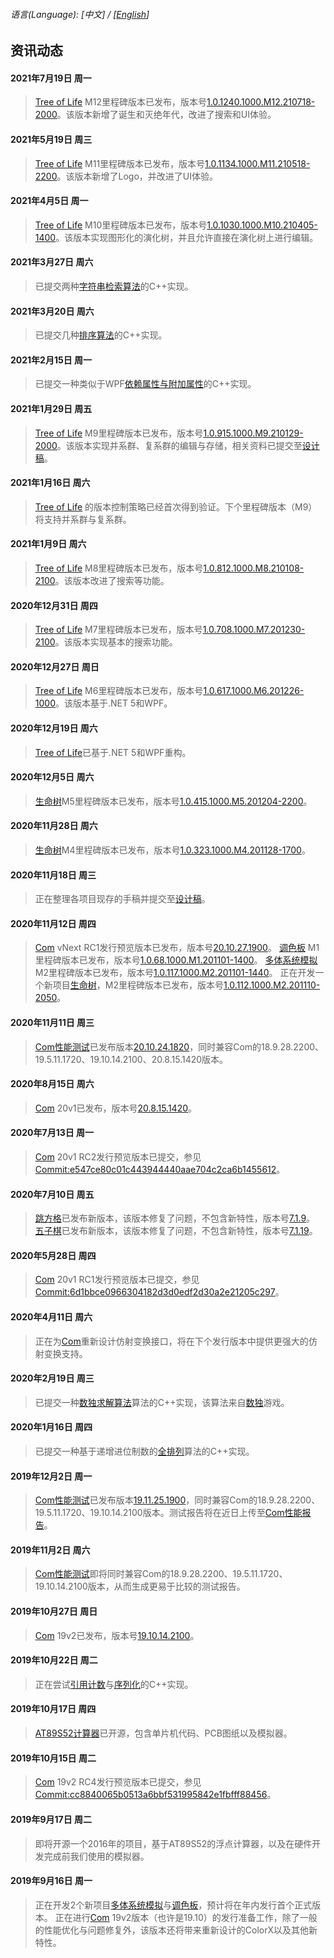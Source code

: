 ###### 语言\(Language\): \[中文\] / \[[English](News_1033.md)\]

## 资讯动态
#### 2021年7月19日 周一
> [Tree of Life](https://github.com/chibayuki/TreeOfLife) M12里程碑版本已发布，版本号[1.0.1240.1000.M12.210718-2000](https://github.com/chibayuki/TreeOfLife/releases/tag/1.0.1240.1000.M12.210718-2000)。该版本新增了诞生和灭绝年代，改进了搜索和UI体验。

#### 2021年5月19日 周三
> [Tree of Life](https://github.com/chibayuki/TreeOfLife) M11里程碑版本已发布，版本号[1.0.1134.1000.M11.210518-2200](https://github.com/chibayuki/TreeOfLife/releases/tag/1.0.1134.1000.M11.210518-2200)。该版本新增了Logo，并改进了UI体验。

#### 2021年4月5日 周一
> [Tree of Life](https://github.com/chibayuki/TreeOfLife) M10里程碑版本已发布，版本号[1.0.1030.1000.M10.210405-1400](https://github.com/chibayuki/TreeOfLife/releases/tag/1.0.1030.1000.M10.210405-1400)。该版本实现图形化的演化树，并且允许直接在演化树上进行编辑。

#### 2021年3月27日 周六
> 已提交两种[字符串检索算法](https://github.com/chibayuki/StringSearchAlgorithm)的C++实现。

#### 2021年3月20日 周六
> 已提交几种[排序算法](https://github.com/chibayuki/SortAlgorithm)的C++实现。

#### 2021年2月15日 周一
> 已提交一种类似于WPF[依赖属性与附加属性](https://github.com/chibayuki/Dependency)的C++实现。

#### 2021年1月29日 周五
> [Tree of Life](https://github.com/chibayuki/TreeOfLife) M9里程碑版本已发布，版本号[1.0.915.1000.M9.210129-2000](https://github.com/chibayuki/TreeOfLife/releases/tag/1.0.915.1000.M9.210129-2000)。该版本实现并系群、复系群的编辑与存储，相关资料已提交至[设计稿](https://github.com/chibayuki/DesignDrafts)。

#### 2021年1月16日 周六
> [Tree of Life](https://github.com/chibayuki/TreeOfLife) 的版本控制策略已经首次得到验证。下个里程碑版本（M9）将支持并系群与复系群。

#### 2021年1月9日 周六
> [Tree of Life](https://github.com/chibayuki/TreeOfLife) M8里程碑版本已发布，版本号[1.0.812.1000.M8.210108-2100](https://github.com/chibayuki/TreeOfLife/releases/tag/1.0.812.1000.M8.210108-2100)。该版本改进了搜索等功能。

#### 2020年12月31日 周四
> [Tree of Life](https://github.com/chibayuki/TreeOfLife) M7里程碑版本已发布，版本号[1.0.708.1000.M7.201230-2100](https://github.com/chibayuki/TreeOfLife/releases/tag/1.0.708.1000.M7.201230-2100)。该版本实现基本的搜索功能。

#### 2020年12月27日 周日
> [Tree of Life](https://github.com/chibayuki/TreeOfLife) M6里程碑版本已发布，版本号[1.0.617.1000.M6.201226-1000](https://github.com/chibayuki/TreeOfLife/releases/tag/1.0.617.1000.M6.201226-1000)。该版本基于.NET 5和WPF。

#### 2020年12月19日 周六
> [Tree of Life](https://github.com/chibayuki/TreeOfLife)已基于.NET 5和WPF重构。

#### 2020年12月5日 周六
> [生命树](https://github.com/chibayuki/TreeOfLife)M5里程碑版本已发布，版本号[1.0.415.1000.M5.201204-2200](https://github.com/chibayuki/TreeOfLife/releases/tag/1.0.415.1000.M5.201204-2200)。

#### 2020年11月28日 周六
> [生命树](https://github.com/chibayuki/TreeOfLife)M4里程碑版本已发布，版本号[1.0.323.1000.M4.201128-1700](https://github.com/chibayuki/TreeOfLife/releases/tag/1.0.323.1000.M4.201128-1700)。

#### 2020年11月18日 周三
> 正在整理各项目现存的手稿并提交至[设计稿](https://github.com/chibayuki/DesignDrafts)。

#### 2020年11月12日 周四
> [Com](https://github.com/chibayuki/Com) vNext RC1发行预览版本已发布，版本号[20.10.27.1900](https://github.com/chibayuki/Com/releases/tag/20.10.27.1900)。
> [调色板](https://github.com/chibayuki/ColorPalette) M1里程碑版本已发布，版本号[1.0.68.1000.M1.201101-1400](https://github.com/chibayuki/ColorPalette/releases/tag/1.0.68.1000.M1.201101-1400)。
> [多体系统模拟](https://github.com/chibayuki/MultibodySystemSimulation) M2里程碑版本已发布，版本号[1.0.117.1000.M2.201101-1440](https://github.com/chibayuki/MultibodySystemSimulation/releases/tag/1.0.117.1000.M2.201101-1440)。
> 正在开发一个新项目[生命树](https://github.com/chibayuki/TreeOfLife)，M2里程碑版本已发布，版本号[1.0.112.1000.M2.201110-2050](https://github.com/chibayuki/TreeOfLife/releases/tag/1.0.112.1000.M2.201110-2050)。

#### 2020年11月11日 周三
> [Com性能测试](https://github.com/chibayuki/ComPerfTest)已发布版本[20.10.24.1820](https://github.com/chibayuki/ComPerfTest/releases/tag/20.10.24.1820)，同时兼容Com的18.9.28.2200、19.5.11.1720、19.10.14.2100、20.8.15.1420版本。

#### 2020年8月15日 周六
> [Com](https://github.com/chibayuki/Com) 20v1已发布，版本号[20.8.15.1420](https://github.com/chibayuki/Com/releases/tag/20.8.15.1420)。

#### 2020年7月13日 周一
> [Com](https://github.com/chibayuki/Com) 20v1 RC2发行预览版本已提交，参见[Commit:e547ce80c01c443944440aae704c2ca6b1455612](https://github.com/chibayuki/Com/commit/e547ce80c01c443944440aae704c2ca6b1455612)。

#### 2020年7月10日 周五
> [跳方格](https://github.com/chibayuki/Hopscotch)已发布新版本，该版本修复了问题，不包含新特性，版本号[7.1.9](https://github.com/chibayuki/Hopscotch/releases/tag/7.1.17000.1880.R9.200704-1620)。
> [五子棋](https://github.com/chibayuki/Gomoku)已发布新版本，该版本修复了问题，不包含新特性，版本号[7.1.19](https://github.com/chibayuki/Gomoku/releases/tag/7.1.17000.7840.R19.200704-1620)。

#### 2020年5月28日 周四
> [Com](https://github.com/chibayuki/Com) 20v1 RC1发行预览版本已提交，参见[Commit:6d1bbce0966304182d3d0edf2d30a2e21205c297](https://github.com/chibayuki/Com/commit/6d1bbce0966304182d3d0edf2d30a2e21205c297)。

#### 2020年4月11日 周六
> 正在为[Com](https://github.com/chibayuki/Com)重新设计仿射变换接口，将在下个发行版本中提供更强大的仿射变换支持。

#### 2020年2月19日 周三
> 已提交一种[数独求解算法](https://github.com/chibayuki/SudokuAlgorithm)算法的C++实现，该算法来自[数独](https://github.com/chibayuki/Sudoku)游戏。

#### 2020年1月16日 周四
> 已提交一种基于递增进位制数的[全排列](https://github.com/chibayuki/FullPermutation)算法的C++实现。

#### 2019年12月2日 周一
> [Com性能测试](https://github.com/chibayuki/ComPerfTest)已发布版本[19.11.25.1900](https://github.com/chibayuki/ComPerfTest/releases/tag/19.11.25.1900)，同时兼容Com的18.9.28.2200、19.5.11.1720、19.10.14.2100版本。测试报告将在近日上传至[Com性能报告](https://github.com/chibayuki/ComPerfReport)。

#### 2019年11月2日 周六
> [Com性能测试](https://github.com/chibayuki/ComPerfTest)即将同时兼容Com的18.9.28.2200、19.5.11.1720、19.10.14.2100版本，从而生成更易于比较的测试报告。

#### 2019年10月27日 周日
> [Com](https://github.com/chibayuki/Com) 19v2已发布，版本号[19.10.14.2100](https://github.com/chibayuki/Com/releases/tag/19.10.14.2100)。

#### 2019年10月22日 周二
> 正在尝试[引用计数](https://github.com/chibayuki/RefCounter)与[序列化](https://github.com/chibayuki/Serialize)的C++实现。

#### 2019年10月17日 周四
> [AT89S52计算器](https://github.com/chibayuki/AT89S52Calculator)已开源，包含单片机代码、PCB图纸以及模拟器。

#### 2019年10月15日 周二
> [Com](https://github.com/chibayuki/Com) 19v2 RC4发行预览版本已提交，参见[Commit:cc8840065b0513a6bbf531995842e1fbfff88456](https://github.com/chibayuki/Com/commit/cc8840065b0513a6bbf531995842e1fbfff88456)。

#### 2019年9月17日 周二
> 即将开源一个2016年的项目，基于AT89S52的浮点计算器，以及在硬件开发完成前我们使用的模拟器。

#### 2019年9月16日 周一
> 正在开发2个新项目[多体系统模拟](https://github.com/chibayuki/MultibodySystemSimulation)与[调色板](https://github.com/chibayuki/ColorPalette)，预计将在年内发行首个正式版本。
> 正在进行[Com](https://github.com/chibayuki/Com) 19v2版本（也许是19.10）的发行准备工作，除了一般的性能优化与问题修复外，该版本还将带来重新设计的ColorX以及其他新特性。
